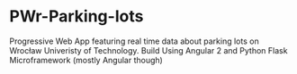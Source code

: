 # PWr-Parking-lots
Progressive Web App featuring real time data about parking lots on Wrocław Univeristy of Technology. Build Using Angular 2 and Python Flask Microframework (mostly Angular though) 
